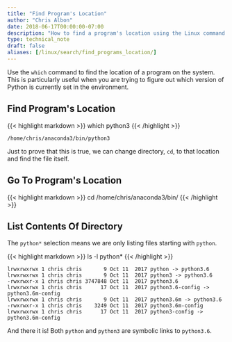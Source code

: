 ```yaml
---
title: "Find Program's Location"
author: "Chris Albon"
date: 2018-06-17T00:00:00-07:00
description: "How to find a program's location using the Linux command line."
type: technical_note
draft: false
aliases: [/linux/search/find_programs_location/]
---
```


Use the `which` command to find the location of a program on the system. This is particularly useful when you are trying to figure out which version of Python is currently set in the environment.

## Find Program's Location

{{< highlight markdown >}}
which python3
{{< /highlight >}}
```
/home/chris/anaconda3/bin/python3
```

Just to prove that this is true, we can change directory, `cd`, to that location and find the file itself.

## Go To Program's Location

{{< highlight markdown >}}
cd /home/chris/anaconda3/bin/
{{< /highlight >}}

## List Contents Of Directory

The `python*` selection means we are only listing files starting with `python`.

{{< highlight markdown >}}
ls -l python*
{{< /highlight >}}
```
lrwxrwxrwx 1 chris chris       9 Oct 11  2017 python -> python3.6
lrwxrwxrwx 1 chris chris       9 Oct 11  2017 python3 -> python3.6
-rwxrwxr-x 1 chris chris 3747848 Oct 11  2017 python3.6
lrwxrwxrwx 1 chris chris      17 Oct 11  2017 python3.6-config -> python3.6m-config
lrwxrwxrwx 1 chris chris       9 Oct 11  2017 python3.6m -> python3.6
-rwxrwxr-x 1 chris chris    3249 Oct 11  2017 python3.6m-config
lrwxrwxrwx 1 chris chris      17 Oct 11  2017 python3-config -> python3.6m-config
```

And there it is! Both `python` and `python3` are symbolic links to `python3.6`.